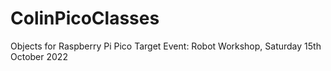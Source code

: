 # ColinPicoClasses
 Objects for Raspberry Pi Pico
Target Event: Robot Workshop, Saturday 15th October 2022
